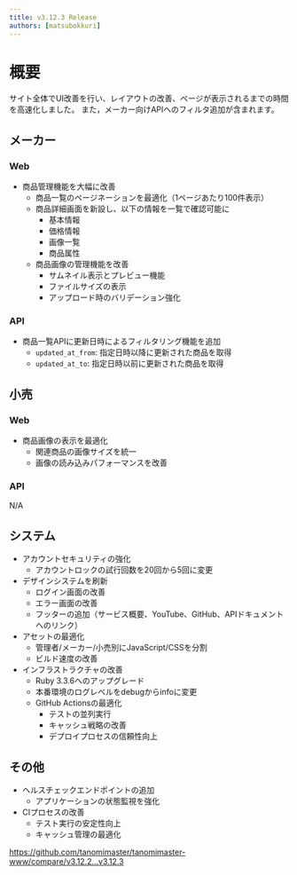 ```yaml
---
title: v3.12.3 Release
authors: [matsubokkuri]
---
```



<!-- truncate -->

# 概要

サイト全体でUI改善を行い、レイアウトの改善、ページが表示されるまでの時間を高速化しました。
また，メーカー向けAPIへのフィルタ追加が含まれます。

## メーカー

### Web
- 商品管理機能を大幅に改善
  - 商品一覧のページネーションを最適化（1ページあたり100件表示）
  - 商品詳細画面を新設し、以下の情報を一覧で確認可能に
    - 基本情報
    - 価格情報
    - 画像一覧
    - 商品属性
  - 商品画像の管理機能を改善
    - サムネイル表示とプレビュー機能
    - ファイルサイズの表示
    - アップロード時のバリデーション強化

### API
- 商品一覧APIに更新日時によるフィルタリング機能を追加
  - `updated_at_from`: 指定日時以降に更新された商品を取得
  - `updated_at_to`: 指定日時以前に更新された商品を取得

## 小売

### Web
- 商品画像の表示を最適化
  - 関連商品の画像サイズを統一
  - 画像の読み込みパフォーマンスを改善

### API

N/A

## システム
- アカウントセキュリティの強化
  - アカウントロックの試行回数を20回から5回に変更
- デザインシステムを刷新
  - ログイン画面の改善
  - エラー画面の改善
  - フッターの追加（サービス概要、YouTube、GitHub、APIドキュメントへのリンク）
- アセットの最適化
  - 管理者/メーカー/小売別にJavaScript/CSSを分割
  - ビルド速度の改善
- インフラストラクチャの改善
  - Ruby 3.3.6へのアップグレード
  - 本番環境のログレベルをdebugからinfoに変更
  - GitHub Actionsの最適化
    - テストの並列実行
    - キャッシュ戦略の改善
    - デプロイプロセスの信頼性向上

## その他
- ヘルスチェックエンドポイントの追加
  - アプリケーションの状態監視を強化
- CIプロセスの改善
  - テスト実行の安定性向上
  - キャッシュ管理の最適化



https://github.com/tanomimaster/tanomimaster-www/compare/v3.12.2...v3.12.3

